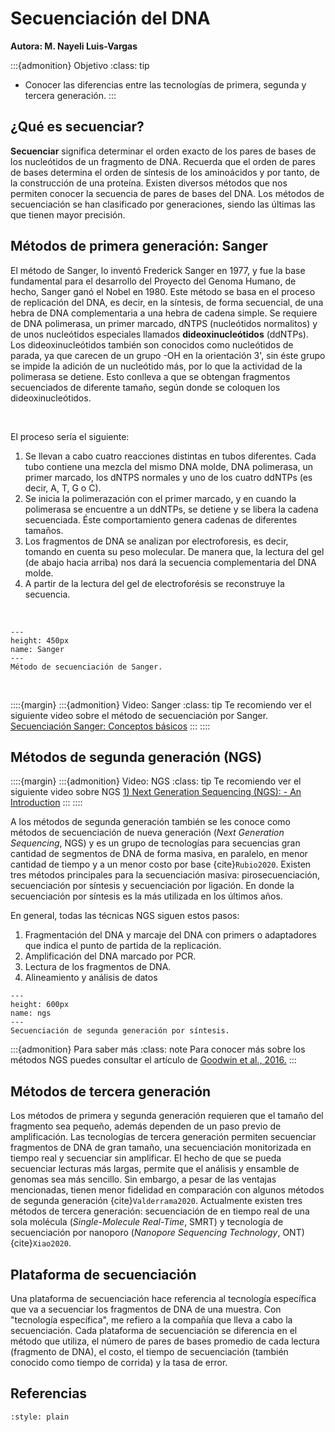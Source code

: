# Secuenciación del DNA
**Autora: M. Nayeli Luis-Vargas**

:::{admonition} Objetivo
:class: tip
* Conocer las diferencias entre las tecnologías de primera, segunda y tercera generación.
:::

## ¿Qué es secuenciar?

**Secuenciar** significa determinar el orden exacto de los pares de bases de los nucleótidos de un fragmento de DNA. Recuerda que el orden de pares de bases determina el orden de síntesis de los aminoácidos y por tanto, de la construcción de una proteína. Existen diversos métodos que nos permiten conocer la secuencia de pares de bases del DNA. Los métodos de secuenciación se han clasificado por generaciones, siendo las últimas las que tienen mayor precisión.

## Métodos de primera generación: Sanger

El método de Sanger, lo inventó Frederick Sanger en 1977, y fue la base fundamental para el desarrollo del Proyecto del Genoma Humano, de hecho, Sanger ganó el Nobel en 1980. Este método se basa en el proceso de replicación del DNA, es decir,  en la síntesis, de forma secuencial, de una hebra de DNA complementaria a una hebra de cadena simple. Se requiere de DNA polimerasa, un primer marcado, dNTPS (nucleótidos normalitos) y de unos nucleótidos especiales llamados **dideoxinucleótidos** (ddNTPs). Los dideoxinucleótidos también son conocidos como nucleótidos de parada, ya que carecen de un grupo -OH en la orientación 3', sin éste grupo se impide la adición de un nucleótido más, por lo que la actividad de la polimerasa se detiene.  Esto conlleva a que se obtengan fragmentos secuenciados de diferente tamaño, según donde se coloquen los dideoxinucleótidos.

<br>

El proceso sería el siguiente:
<br>
1. Se llevan a cabo cuatro reacciones distintas en tubos diferentes. Cada tubo contiene una mezcla del mismo DNA molde, DNA polimerasa, un primer marcado, los dNTPS normales y uno de los cuatro ddNTPs (es decir, A, T, G o C).
2. Se inicia la polimerazación con el primer marcado, y en cuando la polimerasa se encuentre a un ddNTPs, se detiene y se libera la cadena secuenciada. Éste comportamiento genera cadenas de diferentes tamaños.
3. Los fragmentos de DNA se analizan por electroforesis, es decir, tomando en cuenta su peso  molecular. De manera que, la lectura del gel (de abajo hacia arriba) nos dará la secuencia complementaria del DNA molde.
4. A partir de la lectura del gel de electroforésis se reconstruye la secuencia.

<br>

```{figure} ../img/sanger.png
---
height: 450px
name: Sanger
---
Método de secuenciación de Sanger.
```

<br>

::::{margin}
:::{admonition} Video: Sanger
:class: tip
Te recomiendo ver el siguiente video sobre el método de secuenciación por Sanger.
<a href = "https://www.youtube.com/watch?v=oeJoTZCRrvU&t=140s&ab_channel=BrandonOrtizCasas">Secuenciación Sanger: Conceptos básicos</a>
:::
::::

## Métodos de segunda generación (NGS)

::::{margin}
:::{admonition} Video: NGS
:class: tip
Te recomiendo ver el siguiente video sobre NGS
<a href = "https://www.youtube.com/watch?v=jFCD8Q6qSTM&ab_channel=AppliedBiologicalMaterials-abm">1) Next Generation Sequencing (NGS): - An Introduction</a>
:::
::::


A los métodos de segunda generación también se les conoce como métodos de secuenciación de nueva generación (*Next Generation Sequencing*, NGS) y es un grupo de tecnologías para secuencias gran cantidad de segmentos de DNA de forma masiva, en paralelo, en menor cantidad de tiempo y a un menor costo por base {cite}`Rubio2020`. Existen tres métodos principales para la secuenciación masiva: pirosecuenciación, secuenciación por síntesis y secuenciación por ligación. En donde la secuenciación por síntesis  es la más utilizada en los últimos años.
<br>

En general, todas las técnicas NGS siguen estos pasos:

1. Fragmentación del DNA y marcaje del DNA con primers o adaptadores que indica el punto de partida de la replicación.
2. Amplificación del DNA marcado por PCR.
3. Lectura de los fragmentos de DNA.
4. Alineamiento y análisis de datos

```{figure} ../img/ngs-illumina.png
---
height: 600px
name: ngs
---
Secuenciación de segunda generación por síntesis.
```

:::{admonition} Para saber más
:class: note
Para conocer más sobre los métodos NGS puedes consultar el artículo de <a href = "https://drive.google.com/file/d/1yRMEmjYNChjMwW020_fn9O5gs-lEXgC5/view?usp=sharing">Goodwin et al., 2016.</a>
:::

## Métodos de tercera generación
Los métodos de primera y segunda generación requieren que el tamaño del fragmento sea pequeño, además dependen de un paso previo de amplificación. Las tecnologías de tercera generación permiten secuenciar fragmentos de DNA de gran tamaño, una secuenciación monitorizada en tiempo real y secuenciar sin amplificar. El hecho de que se pueda secuenciar lecturas más largas, permite que el análisis y ensamble de genomas sea más sencillo. Sin embargo, a pesar de las ventajas mencionadas, tienen menor fidelidad en comparación con algunos métodos de segunda generación {cite}`Valderrama2020`. Actualmente existen tres métodos de tercera generación: secuenciación de en tiempo real de una sola  molécula (*Single-Molecule Real-Time*, SMRT) y tecnología de secuenciación por nanoporo (*Nanopore Sequencing Technology*, ONT) {cite}`Xiao2020`.  

## Plataforma de secuenciación
Una plataforma de secuenciación hace referencia al tecnología específica que va a secuenciar los fragmentos de DNA de una muestra. Con "tecnología específica", me refiero a la compañía que lleva a cabo la secuenciación. Cada plataforma de secuenciación se diferencia en el método que utiliza, el número de pares de bases promedio de cada lectura (fragmento de DNA), el costo, el tiempo de secuenciación (también conocido como tiempo de corrida) y la tasa de error.


## Referencias

```{bibliography}
:style: plain
```
